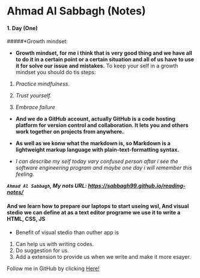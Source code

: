 # **Ahmad Al Sabbagh (Notes)**
#### 1. Day (One)

#####*Growth mindset:

 * **Growth mindset, for me i think that is very good thing and we have all to do it in a certain point or a certain situation and all of us have to use it for  solve our issue and mistakes.**
 To keep your self in a growth mindset you should do tis steps:
 
1. *Practice mindfulness.*
 
2. *Trust yourself.*
 
3. *Embrace failure*
 

* **And we do a GitHub account, actually GitHub is a code hosting platform for version control and collaboration. It lets you and others work together on projects from anywhere.**
* **As well as we konw what the markdown is, so Markdown is a lightweight markup language with plain-text-formatting syntax.**

* *I can describe my self today vary confused person aftar i see the software engineering program and maybe one day i will remember this feeling.*

***`Ahmad Al Sabbagh`, My nots URL: https://sabbagh99.github.io/reading-notes/***

#### **And we learn how to prepare our laptops to start useing wsl, And visual stedio  we can define at as a text editor programe we use it to write a HTML, CSS, JS**

* Benefit of visual stedio than outher app is 
1. Can help us with writing codes.
2. Do suggestion for us.
3. Add a extension to provide us when we write and make it more esayer.

Follow me in GitHub by clicking [Here!](https://github.com/sabbagh99)
